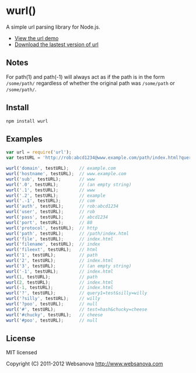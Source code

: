 # wurl()

A simple url parsing library for Node.js.

* [View the url demo](http://url.websanova.com)
* [Download the lastest version of url](https://github.com/websanova/node-url/tags)


## Notes

For path(1) and path(-1) will always act as if the path is in the form `/some/path/` regardless of whether the original path was `/some/path` or `/some/path/`.


## Install

```
npm install wurl
```

## Examples

```js
var url = require('url');
var testURL = 'http://rob:abcd1234@www.example.com/path/index.html?query1=test&silly=willy#test=hash&chucky=cheese';

wurl('domain', testURL);    // example.com
wurl('hostname', testURL);  // www.example.com
wurl('sub', testURL);       // www
wurl('.0', testURL);        // (an empty string)
wurl('.1', testURL);        // www
wurl('.2', testURL);        // example
wurl('.-1', testURL);       // com
wurl('auth', testURL);      // rob:abcd1234
wurl('user', testURL);      // rob
wurl('pass', testURL);      // abcd1234
wurl('port', testURL);      // 80
wurl('protocol', testURL);  // http
wurl('path', testURL);      // /path/index.html
wurl('file', testURL);      // index.html
wurl('filename', testURL);  // index
wurl('fileext', testURL);   // html
wurl('1', testURL);         // path
wurl('2', testURL);         // index.html
wurl('3', testURL);         // (an empty string)
wurl('-1', testURL);        // index.html
wurl(1, testURL);           // path
wurl(2, testURL);           // index.html
wurl(-1, testURL);          // index.html
wurl('?', testURL);         // query1=test&silly=willy
wurl('?silly', testURL);    // willy
wurl('?poo', testURL);      // null
wurl('#', testURL);         // test=hash&chucky=cheese
wurl('#chucky', testURL);   // cheese
wurl('#poo', testURL);      // null
```


## License

MIT licensed

Copyright (C) 2011-2012 Websanova http://www.websanova.com